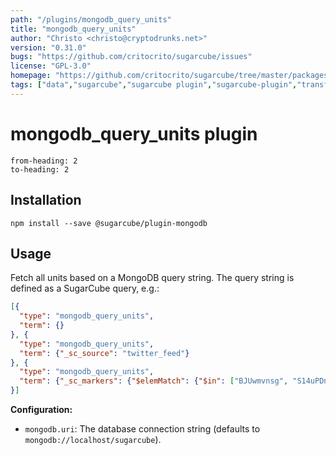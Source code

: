 ```yaml
---
path: "/plugins/mongodb_query_units"
title: "mongodb_query_units"
author: "Christo <christo@cryptodrunks.net>"
version: "0.31.0"
bugs: "https://github.com/critocrito/sugarcube/issues"
license: "GPL-3.0"
homepage: "https://github.com/critocrito/sugarcube/tree/master/packages/plugin-mongodb#readme"
tags: ["data","sugarcube","sugarcube plugin","sugarcube-plugin","transformation"]
---
```

# mongodb_query_units plugin

```toc
from-heading: 2
to-heading: 2
```

## Installation

```shell
npm install --save @sugarcube/plugin-mongodb
```


## Usage

Fetch all units based on a MongoDB query string. The query string is defined
as a SugarCube query, e.g.:

```json
[{
  "type": "mongodb_query_units",
  "term": {}
}, {
  "type": "mongodb_query_units",
  "term": {"_sc_source": "twitter_feed"}
}, {
  "type": "mongodb_query_units",
  "term": {"_sc_markers": {"$elemMatch": {"$in": ["BJUwmvnsg", "S14uPDnog"]}}}
}]
```

**Configuration:**

-   `mongodb.uri`: The database connection string (defaults to `mongodb://localhost/sugarcube`).
